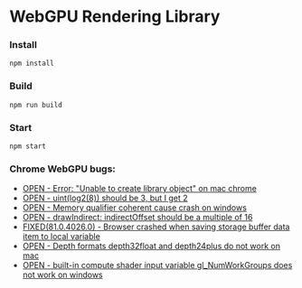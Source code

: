 # WebGPU Rendering Library

### Install
`npm install`

### Build
`npm run build`

### Start
`npm start`

### Chrome WebGPU bugs:
* [OPEN - Error: "Unable to create library object" on mac chrome](https://bugs.chromium.org/p/chromium/issues/detail?id=1058034)
* [OPEN - uint(log2(8)) should be 3, but I get 2](https://bugs.chromium.org/p/chromium/issues/detail?id=1046622)
* [OPEN - Memory qualifier coherent cause crash on windows](https://bugs.chromium.org/p/chromium/issues/detail?id=1044491)
* [OPEN - drawIndirect: indirectOffset should be a multiple of 16](https://bugs.chromium.org/p/chromium/issues/detail?id=1043026)
* [FIXED(81.0.4026.0) - Browser crashed when saving storage buffer data item to local variable](https://bugs.chromium.org/p/chromium/issues/detail?id=1037829)
* [OPEN - Depth formats depth32float and depth24plus do not work on mac](https://bugs.chromium.org/p/chromium/issues/detail?id=1037817)
* [OPEN - built-in compute shader input variable gl_NumWorkGroups does not work on windows](https://bugs.chromium.org/p/chromium/issues/detail?id=1037816)


